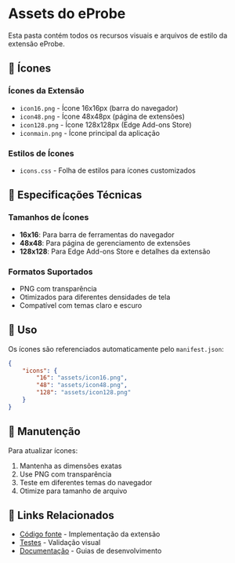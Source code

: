 # Assets do eProbe

Esta pasta contém todos os recursos visuais e arquivos de estilo da extensão eProbe.

## 🎨 Ícones

### Ícones da Extensão

-   `icon16.png` - Ícone 16x16px (barra do navegador)
-   `icon48.png` - Ícone 48x48px (página de extensões)
-   `icon128.png` - Ícone 128x128px (Edge Add-ons Store)
-   `iconmain.png` - Ícone principal da aplicação

### Estilos de Ícones

-   `icons.css` - Folha de estilos para ícones customizados

## 📐 Especificações Técnicas

### Tamanhos de Ícones

-   **16x16**: Para barra de ferramentas do navegador
-   **48x48**: Para página de gerenciamento de extensões
-   **128x128**: Para Edge Add-ons Store e detalhes da extensão

### Formatos Suportados

-   PNG com transparência
-   Otimizados para diferentes densidades de tela
-   Compatível com temas claro e escuro

## 🎯 Uso

Os ícones são referenciados automaticamente pelo `manifest.json`:

```json
{
    "icons": {
        "16": "assets/icon16.png",
        "48": "assets/icon48.png",
        "128": "assets/icon128.png"
    }
}
```

## 🔧 Manutenção

Para atualizar ícones:

1. Mantenha as dimensões exatas
2. Use PNG com transparência
3. Teste em diferentes temas do navegador
4. Otimize para tamanho de arquivo

## 🔗 Links Relacionados

-   [Código fonte](../src/) - Implementação da extensão
-   [Testes](../tests/) - Validação visual
-   [Documentação](../docs/) - Guias de desenvolvimento
